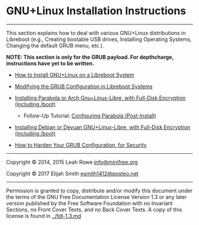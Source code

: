# GNU+Linux Installation Instructions

---

This section explains how to deal with various GNU+Linux distributions
in Libreboot (e.g., Creating bootable USB drives, Installing Operating Systems,
Changing the default GRUB menu, etc.).

**NOTE: This section is only for the GRUB payload. For depthcharge,
instructions have yet to be written.**

-   [How to Install GNU+Linux on a Libreboot System](grub_boot_installer.md)

-   [Modifying the GRUB Configuration in Libreboot Systems](grub_cbfs.md)

-   [Installing Parabola or Arch Gnu+Linux-Libre, with Full-Disk Encryption (including /boot)](encrypted_parabola.md)
    -   Follow-Up Tutorial: [Configuring Parabola (Post-Install)](configuring_parabola.md)

-   [Installing Debian or Devuan GNU+Linux-Libre, with Full-Disk Encryption (including /boot)](encrypted_debian.md)

-   [How to Harden Your GRUB Configuration, for Security](grub_hardening.md)

---

Copyright © 2014, 2015 Leah Rowe <info@minifree.org>

Copyright © 2017 Elijah Smith <esmith1412@posteo.net>

---

Permission is granted to copy, distribute and/or modify this document
under the terms of the GNU Free Documentation License Version 1.3 or any later
version published by the Free Software Foundation
with no Invariant Sections, no Front Cover Texts, and no Back Cover Texts.
A copy of this license is found in [../fdl-1.3.md](../fdl-1.3.md)